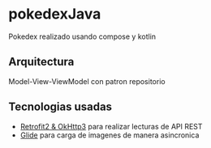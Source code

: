 # pokedexJava
Pokedex realizado usando compose y kotlin

## Arquitectura
Model-View-ViewModel con patron repositorio 

## Tecnologias usadas
* [Retrofit2 & OkHttp3](https://github.com/square/retrofit) para realizar lecturas de API REST
* [Glide](https://github.com/coil-kt/coil) para carga de imagenes de manera asincronica
